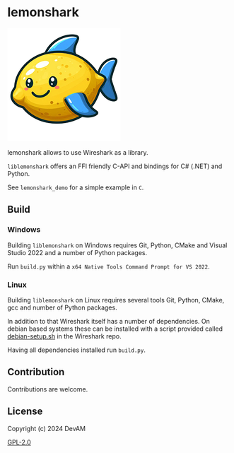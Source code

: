 # lemonshark

![icon](https://github.com/CodeDevAM/lemonshark/blob/main/icon.png?raw=true)

lemonshark allows to use Wireshark as a library.

`liblemonshark` offers an FFI friendly C-API and bindings for C# (.NET) and Python.

See `lemonshark_demo` for a simple example in `C`.

## Build

### Windows

Building `liblemonshark` on Windows requires Git, Python, CMake and Visual Studio 2022 and a number of Python packages.

Run `build.py` within a `x64 Native Tools Command Prompt for VS 2022`.

### Linux
Building `liblemonshark` on Linux requires several tools Git, Python, CMake, gcc and number of Python packages.

In addition to that Wireshark itself has a number of dependencies. On debian based systems these can be installed with a script provided called [debian-setup.sh](https://gitlab.com/wireshark/wireshark/-/blob/master/tools/debian-setup.sh) in the Wireshark repo.

Having all dependencies installed run `build.py`.

## Contribution

Contributions are welcome.

## License

Copyright (c) 2024 DevAM

[GPL-2.0](https://www.gnu.org/licenses/old-licenses/gpl-2.0.txt)